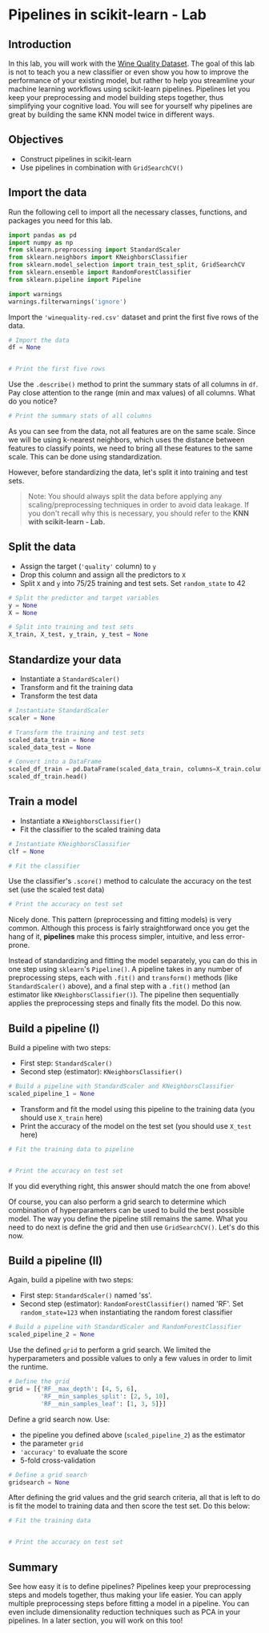 # Pipelines in scikit-learn - Lab 

## Introduction 

In this lab, you will work with the [Wine Quality Dataset](https://archive.ics.uci.edu/ml/datasets/wine+quality). The goal of this lab is not to teach you a new classifier or even show you how to improve the performance of your existing model, but rather to help you streamline your machine learning workflows using scikit-learn pipelines. Pipelines let you keep your preprocessing and model building steps together, thus simplifying your cognitive load. You will see for yourself why pipelines are great by building the same KNN model twice in different ways. 

## Objectives 

- Construct pipelines in scikit-learn 
- Use pipelines in combination with `GridSearchCV()`

## Import the data

Run the following cell to import all the necessary classes, functions, and packages you need for this lab. 


```python
import pandas as pd
import numpy as np
from sklearn.preprocessing import StandardScaler
from sklearn.neighbors import KNeighborsClassifier
from sklearn.model_selection import train_test_split, GridSearchCV
from sklearn.ensemble import RandomForestClassifier
from sklearn.pipeline import Pipeline

import warnings
warnings.filterwarnings('ignore')
```

Import the `'winequality-red.csv'` dataset and print the first five rows of the data.  


```python
# Import the data
df = None


# Print the first five rows

```

Use the `.describe()` method to print the summary stats of all columns in `df`. Pay close attention to the range (min and max values) of all columns. What do you notice? 


```python
# Print the summary stats of all columns

```

As you can see from the data, not all features are on the same scale. Since we will be using k-nearest neighbors, which uses the distance between features to classify points, we need to bring all these features to the same scale. This can be done using standardization. 



However, before standardizing the data, let's split it into training and test sets. 

> Note: You should always split the data before applying any scaling/preprocessing techniques in order to avoid data leakage. If you don't recall why this is necessary, you should refer to the **KNN with scikit-learn - Lab.** 

## Split the data 

- Assign the target (`'quality'` column) to `y` 
- Drop this column and assign all the predictors to `X` 
- Split `X` and `y` into 75/25 training and test sets. Set `random_state` to 42  


```python
# Split the predictor and target variables
y = None
X = None

# Split into training and test sets
X_train, X_test, y_train, y_test = None
```

## Standardize your data 

- Instantiate a `StandardScaler()` 
- Transform and fit the training data 
- Transform the test data 


```python
# Instantiate StandardScaler
scaler = None

# Transform the training and test sets
scaled_data_train = None
scaled_data_test = None

# Convert into a DataFrame
scaled_df_train = pd.DataFrame(scaled_data_train, columns=X_train.columns)
scaled_df_train.head()
```

## Train a model 

- Instantiate a `KNeighborsClassifier()` 
- Fit the classifier to the scaled training data 


```python
# Instantiate KNeighborsClassifier
clf = None

# Fit the classifier

```

Use the classifier's `.score()` method to calculate the accuracy on the test set (use the scaled test data) 


```python
# Print the accuracy on test set

```

Nicely done. This pattern (preprocessing and fitting models) is very common. Although this process is fairly straightforward once you get the hang of it, **pipelines** make this process simpler, intuitive, and less error-prone. 

Instead of standardizing and fitting the model separately, you can do this in one step using `sklearn`'s `Pipeline()`. A pipeline takes in any number of preprocessing steps, each with `.fit()` and `transform()` methods (like `StandardScaler()` above), and a final step with a `.fit()` method (an estimator like `KNeighborsClassifier()`). The pipeline then sequentially applies the preprocessing steps and finally fits the model. Do this now.   

## Build a pipeline (I) 

Build a pipeline with two steps: 

- First step: `StandardScaler()` 
- Second step (estimator): `KNeighborsClassifier()` 



```python
# Build a pipeline with StandardScaler and KNeighborsClassifier
scaled_pipeline_1 = None
```

- Transform and fit the model using this pipeline to the training data (you should use `X_train` here) 
- Print the accuracy of the model on the test set (you should use `X_test` here) 


```python
# Fit the training data to pipeline


# Print the accuracy on test set

```

If you did everything right, this answer should match the one from above! 

Of course, you can also perform a grid search to determine which combination of hyperparameters can be used to build the best possible model. The way you define the pipeline still remains the same. What you need to do next is define the grid and then use `GridSearchCV()`. Let's do this now.

## Build a pipeline (II)

Again, build a pipeline with two steps: 

- First step: `StandardScaler()` named 'ss'.  
- Second step (estimator): `RandomForestClassifier()` named 'RF'. Set `random_state=123` when instantiating the random forest classifier 


```python
# Build a pipeline with StandardScaler and RandomForestClassifier
scaled_pipeline_2 = None
```

Use the defined `grid` to perform a grid search. We limited the hyperparameters and possible values to only a few values in order to limit the runtime. 


```python
# Define the grid
grid = [{'RF__max_depth': [4, 5, 6], 
         'RF__min_samples_split': [2, 5, 10], 
         'RF__min_samples_leaf': [1, 3, 5]}]
```

Define a grid search now. Use: 
- the pipeline you defined above (`scaled_pipeline_2`) as the estimator 
- the parameter `grid` 
- `'accuracy'` to evaluate the score 
- 5-fold cross-validation 


```python
# Define a grid search
gridsearch = None
```

After defining the grid values and the grid search criteria, all that is left to do is fit the model to training data and then score the test set. Do this below: 


```python
# Fit the training data


# Print the accuracy on test set

```

## Summary

See how easy it is to define pipelines? Pipelines keep your preprocessing steps and models together, thus making your life easier. You can apply multiple preprocessing steps before fitting a model in a pipeline. You can even include dimensionality reduction techniques such as PCA in your pipelines. In a later section, you will work on this too! 
